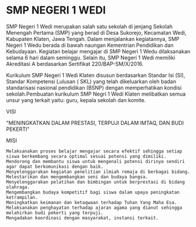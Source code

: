 # SMP NEGERI 1 WEDI

SMP Negeri 1 Wedi merupakan salah satu sekolah di jenjang Sekolah Menengah Pertama (SMP) yang berad di Desa Sukorejo, Kecamatan Wedi, Kabupaten Klaten, Jawa Tengah. Dalam menjalankan kegiatannya, SMP Negeri 1 Wedu berada di bawah naungan Kementrian Pendidikan dan Kebudayaan. Kegiatan belajar mengajar di SMP Negeri 1 Wedu dilaksanakan selama 6 hari dalam seminggu. Selain itu, SMP Negeri 1 Wedi memiliki Akreditasi A berdasarkan Sertifikat 220/BAP-SM/X/2016.

Kurikulum  SMP Negeri 1 Wedi Klaten disusun berdasarkan Standar Isi (SI), Standar Kompetensi Lulusan ( SKL) yang telah dikeluarkan oleh badan standarisasi nasional pendidikan (BSNP) dengan memperhatikan kondisi sekolah.Pembuatan kurikulum SMP Negri 1 Wedi Klaten melibatkan semua unsur yang terkait yaitu: guru, kepala sekolah dan komite.


VISI 

"MENINGKATKAN DALAM PRESTASI, TERPUJI DALAM IMTAQ, DAN BUDI PEKERTI"

MISI 

    Melaksanakan proses belajar mengajar secara efektif sehingga setiap siswa berkembang secara optimal sesuai potensi yang dimiliki.
    Mendorong dan membantu siswa untuk mengenali potensi dirinya sendiri agar dapat berkomunikasi dengan baik.
    Menyelenggarakan kegiatan penelitian ilmiah remaja di berbagai bidang.
    Melestarikan dan mengembangkan seni dan budaya bangsa.
    Menyelenggarakan pelatihan dan bimbingan untuk berprestasi di bidang olahraga.
    Mengembangkan budaya kompetitif bagi siswa dalam upaya peningkatan ketrampilan.
    Meningkatkan keimanan dan ketaqwaan terhadap Tuhan Yang Maha Esa.
    Melaksanakan penghayatan terhadap ajaran agama yang dianut sehingga melahirkan budi pekerti yang terpuji.
    Mengadakan koordinasi dengan masyarakat, instansi terkait.